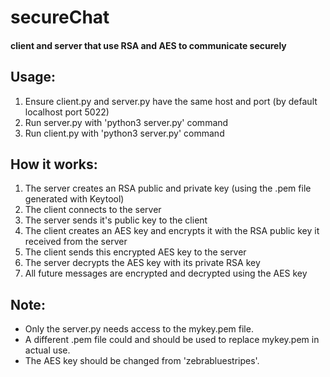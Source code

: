 # secureChat
#### client and server that use RSA and AES to communicate securely
## Usage:
1. Ensure client.py and server.py have the same host and port (by default localhost port 5022)
2. Run server.py with 'python3 server.py' command
3. Run client.py with 'python3 server.py' command

## How it works:
1. The server creates an RSA public and private key (using the .pem file generated with Keytool)
2. The client connects to the server
3. The server sends it's public key to the client
4. The client creates an AES key and encrypts it with the RSA public key it received from the server
5. The client sends this encrypted AES key to the server
6. The server decrypts the AES key with its private RSA key
7. All future messages are encrypted and decrypted using the AES key

## Note:
- Only the server.py needs access to the mykey.pem file.  
- A different .pem file could and should be used to replace mykey.pem in actual use.  
- The AES key should be changed from 'zebrabluestripes'.

